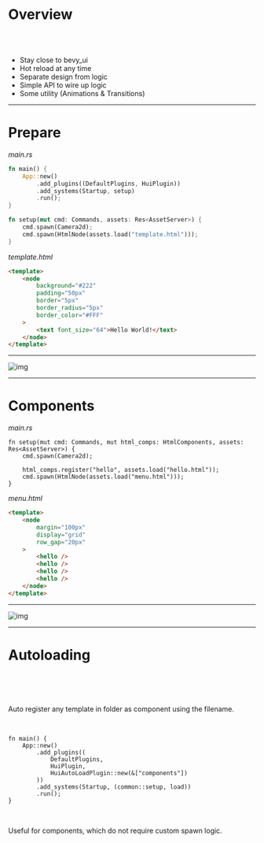 # Overview

<br/>
<br/>

- Stay close to bevy_ui <!-- .element: class="fragment" -->
- Hot reload at any time <!-- .element: class="fragment" -->
- Separate design from logic <!-- .element: class="fragment" -->
- Simple API to wire up logic <!-- .element: class="fragment" -->
- Some utility (Animations & Transitions) <!-- .element: class="fragment" -->

---

# Prepare

_main.rs_

```rust [|3|10|]
fn main() {
    App::new()
        .add_plugins((DefaultPlugins, HuiPlugin))
        .add_systems(Startup, setup)
        .run();
}

fn setup(mut cmd: Commands, assets: Res<AssetServer>) {
    cmd.spawn(Camera2d);
    cmd.spawn(HtmlNode(assets.load("template.html")));
}
```

_template.html_

```html
<template>
    <node
        background="#222"
        padding="50px"
        border="5px"
        border_radius="5px"
        border_color="#FFF"
    >
        <text font_size="64">Hello World!</text>
    </node>
</template>
```

---

![img](img/hello.png)

---

# Components

_main.rs_

```rust[|1|4]
fn setup(mut cmd: Commands, mut html_comps: HtmlComponents, assets: Res<AssetServer>) {
    cmd.spawn(Camera2d);

    html_comps.register("hello", assets.load("hello.html"));
    cmd.spawn(HtmlNode(assets.load("menu.html")));
}
```

_menu.html_

```html
<template>
    <node
        margin="100px"
        display="grid"
        row_gap="20px"
    >
        <hello />
        <hello />
        <hello />
        <hello />
    </node>
</template>
```

---

![img](img/components.png)

---

# Autoloading

<br/>
<br/>
<br/>

Auto register any template in folder as component using the filename.

<br/>

```rust[|6]
fn main() {
    App::new()
        .add_plugins((
            DefaultPlugins,
            HuiPlugin,
            HuiAutoLoadPlugin::new(&["components"])
        ))
        .add_systems(Startup, (common::setup, load))
        .run();
}
```

<br/>

Useful for components, which do not require custom spawn logic.

<!-- .element: class="fragment" -->
